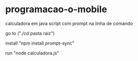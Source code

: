 # programacao-o-mobile
calculadora em java script com prompt na linha de comando

go to ("./cd pasta raiz")

install "npm install prompt-sync"

run "node calculadora.js"
